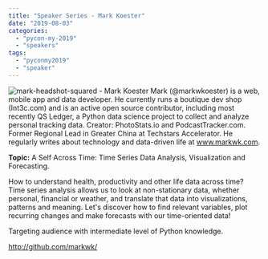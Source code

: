 ```yaml
---
title: "Speaker Series - Mark Koester"
date: "2019-08-03"
categories: 
  - "pycon-my-2019"
  - "speakers"
tags: 
  - "pyconmy2019"
  - "speaker"
---
```


![mark-headshot-squared - Mark Koester](images/mark-headshot-squared-mark-koester.jpg) Mark (@markwkoester) is a web, mobile app and data developer. He currently runs a boutique dev shop (Int3c.com) and is an active open source contributor, including most recently QS Ledger, a Python data science project to collect and analyze personal tracking data. Creator: PhotoStats.io and PodcastTracker.com. Former Regional Lead in Greater China at Techstars Accelerator. He regularly writes about technology and data-driven life at www.markwk.com.

**Topic:** A Self Across Time: Time Series Data Analysis, Visualization and Forecasting.

How to understand health, productivity and other life data across time? Time series analysis allows us to look at non-stationary data, whether personal, financial or weather, and translate that data into visualizations, patterns and meaning. Let's discover how to find relevant variables, plot recurring changes and make forecasts with our time-oriented data!

Targeting audience with intermediate level of Python knowledge.

http://github.com/markwk/
